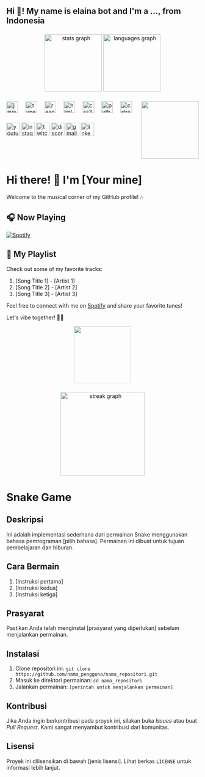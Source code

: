 <h2 align="left">Hi 👋! My name is elaina bot and I'm a ..., from Indonesia</h2>

###

<div align="center">
  <img src="https://github-readme-stats.vercel.app/api?username=maurodesouza&hide_title=false&hide_rank=false&show_icons=true&include_all_commits=true&count_private=true&disable_animations=false&theme=dracula&locale=en&hide_border=false" height="150" alt="stats graph"  />
  <img src="https://github-readme-stats.vercel.app/api/top-langs?username=maurodesouza&locale=en&hide_title=false&layout=compact&card_width=320&langs_count=5&theme=dracula&hide_border=false" height="150" alt="languages graph"  />
</div>

###

<img align="right" height="150" src="https://i.imgflip.com/65efzo.gif"  />

###

<div align="left">
  <img src="https://cdn.jsdelivr.net/gh/devicons/devicon/icons/javascript/javascript-original.svg" height="30" alt="javascript logo"  />
  <img width="12" />
  <img src="https://cdn.jsdelivr.net/gh/devicons/devicon/icons/typescript/typescript-original.svg" height="30" alt="typescript logo"  />
  <img width="12" />
  <img src="https://cdn.jsdelivr.net/gh/devicons/devicon/icons/react/react-original.svg" height="30" alt="react logo"  />
  <img width="12" />
  <img src="https://cdn.jsdelivr.net/gh/devicons/devicon/icons/html5/html5-original.svg" height="30" alt="html5 logo"  />
  <img width="12" />
  <img src="https://cdn.jsdelivr.net/gh/devicons/devicon/icons/css3/css3-original.svg" height="30" alt="css3 logo"  />
  <img width="12" />
  <img src="https://cdn.jsdelivr.net/gh/devicons/devicon/icons/python/python-original.svg" height="30" alt="python logo"  />
  <img width="12" />
  <img src="https://cdn.jsdelivr.net/gh/devicons/devicon/icons/csharp/csharp-original.svg" height="30" alt="csharp logo"  />
</div>

###

<div align="left">
  <img src="https://img.shields.io/static/v1?message=Youtube&logo=youtube&label=&color=FF0000&logoColor=white&labelColor=&style=for-the-badge" height="35" alt="youtube logo"  />
  <img src="https://img.shields.io/static/v1?message=Instagram&logo=instagram&label=&color=E4405F&logoColor=white&labelColor=&style=for-the-badge" height="35" alt="instagram logo"  />
  <img src="https://img.shields.io/static/v1?message=Twitch&logo=twitch&label=&color=9146FF&logoColor=white&labelColor=&style=for-the-badge" height="35" alt="twitch logo"  />
  <img src="https://img.shields.io/static/v1?message=Discord&logo=discord&label=&color=7289DA&logoColor=white&labelColor=&style=for-the-badge" height="35" alt="discord logo"  />
  <img src="https://img.shields.io/static/v1?message=Gmail&logo=gmail&label=&color=D14836&logoColor=white&labelColor=&style=for-the-badge" height="35" alt="gmail logo"  />
  <img src="https://img.shields.io/static/v1?message=LinkedIn&logo=linkedin&label=&color=0077B5&logoColor=white&labelColor=&style=for-the-badge" height="35" alt="linkedin logo"  />
</div>

###

<br clear="both">



# Hi there! 👋 I'm [Your mine]

Welcome to the musical corner of my GitHub profile! 🎶

## 🎧 Now Playing
[![Spotify](https://novatorem.vercel.app/api/spotify)](https://open.spotify.com/user/[YOUR_SPOTIFY_USER_ID])

## 🎵 My Playlist

Check out some of my favorite tracks:

1. [Song Title 1] - [Artist 1]
2. [Song Title 2] - [Artist 2]
3. [Song Title 3] - [Artist 3]

Feel free to connect with me on [Spotify](https://open.spotify.com/user/[YOUR_SPOTIFY_USER_ID]) and share your favorite tunes!

Let's vibe together! 🎸🔥




<div align="center">
  <img height="150" src="https://camo.githubusercontent.com/62da68eb62b1e5f175f7d1f0191dd89a653d7908feb22d37d4a0ab07365d6791/68747470733a2f2f6d656469612e67697068792e636f6d2f6d656469612f4d3967624264396e6244724f5475314d71782f67697068792e676966"  />
</div>

###






<div align="center">
  <img src="https://streak-stats.demolab.com?user=maurodesouza&locale=en&mode=daily&theme=dark&hide_border=false&border_radius=5&order=3" height="220" alt="streak graph"  />
</div>

###




# Snake Game

## Deskripsi
Ini adalah implementasi sederhana dari permainan Snake menggunakan bahasa pemrograman [pilih bahasa]. Permainan ini dibuat untuk tujuan pembelajaran dan hiburan.

## Cara Bermain
1. [Instruksi pertama]
2. [Instruksi kedua]
3. [Instruksi ketiga]

## Prasyarat
Pastikan Anda telah menginstal [prasyarat yang diperlukan] sebelum menjalankan permainan.

## Instalasi
1. Clone repositori ini: `git clone https://github.com/nama_pengguna/nama_repositori.git`
2. Masuk ke direktori permainan: `cd nama_repositori`
3. Jalankan permainan: `[perintah untuk menjalankan permainan]`

## Kontribusi
Jika Anda ingin berkontribusi pada proyek ini, silakan buka *Issues* atau buat *Pull Request*. Kami sangat menyambut kontribusi dari komunitas.

## Lisensi
Proyek ini dilisensikan di bawah [jenis lisensi]. Lihat berkas `LICENSE` untuk informasi lebih lanjut.
